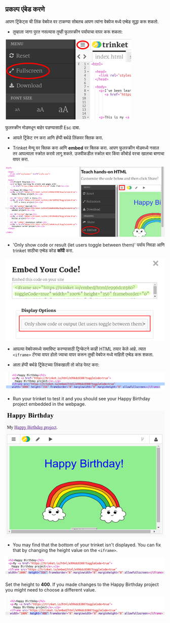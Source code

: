 ## प्रकल्प एंबेड करणे

आपण ट्रिंकेट्स ची लिंक वेबपेज वर टाकण्या सोबतच आपण त्यांना वेबपेज मध्ये एम्बेड सुद्धा करू शकतो.

+ तुम्हाला जागा पुरत नसल्यास तुम्ही फुलस्क्रीन पर्यायाचा वापर करू शकता:

![screenshot](images/showcase-fullscreen.png)

फुलस्क्रीन मोडमधून बाहेर पडण्यासाठी Esc दाबा.

+ आपले ट्रिंकेट रन करा आणि हॅप्पी बर्थडे लिंकवर क्लिक करा.

+ Trinket मेन्यू वर क्लिक करा आणि **embed** वर क्लिक करा. आपण फुलस्क्रीन मोडमध्ये नसाल तर आपल्याला स्क्रोल करावे लागू शकते. उजवीकडील स्क्रोल बार किंवा कीबोर्ड वरचा खालचा बाणाचा वापर करा.

![screenshot](images/showcase-embed-code.png)

+ 'Only show code or result (let users toggle between them)' पर्याय निवडा आणि trinket साठीचा एम्बेड कोड **कॉपी** करा. 

![screenshot](images/showcase-embed.png)

+ आपल्या वेबपेजमध्ये समाविष्ट करण्यासाठी ट्रिन्केटने काही HTML तयार केले आहे. त्यात `<iframe>` टॅगचा वापर होतो ज्याचा वापर करून तुम्ही वेबपेज मध्ये माहिती एम्बेड करू शकता.

+ आता हॅप्पी बर्थडे ट्रिंकेटच्या लिंकखाली तो कोड पेस्ट करा:

![screenshot](images/showcase-paste-embed.png)

+ Run your trinket to test it and you should see your Happy Birthday project embedded in the webpage. 

![screenshot](images/showcase-embed-output.png)

+ You may find that the bottom of your trinket isn't displayed. You can fix that by changing the height value on the `<iframe>`. 

![screenshot](images/showcase-embed-height.png)

Set the height to **400**. If you made changes to the Happy Birthday project you might need to choose a different value.

![screenshot](images/showcase-embed-fixed.png)